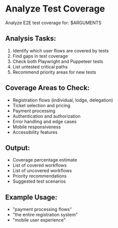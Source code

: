 # Analyze Test Coverage

Analyze E2E test coverage for: $ARGUMENTS

## Analysis Tasks:
1. Identify which user flows are covered by tests
2. Find gaps in test coverage
3. Check both Playwright and Puppeteer tests
4. List untested critical paths
5. Recommend priority areas for new tests

## Coverage Areas to Check:
- Registration flows (individual, lodge, delegation)
- Ticket selection and pricing
- Payment processing
- Authentication and authorization
- Error handling and edge cases
- Mobile responsiveness
- Accessibility features

## Output:
- Coverage percentage estimate
- List of covered workflows
- List of uncovered workflows
- Priority recommendations
- Suggested test scenarios

## Example Usage:
- "payment processing flows"
- "the entire registration system"
- "mobile user experience"